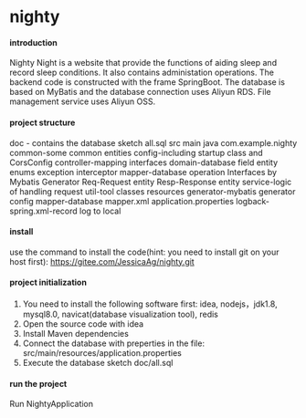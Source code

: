# nighty

#### introduction
Nighty Night is a website that provide the functions of aiding sleep and record sleep conditions. It also contains administation operations. The backend code is constructed with the frame SpringBoot. The database is based on MyBatis and the database connection uses Aliyun RDS. File management service uses Aliyun OSS.

#### project structure
doc - contains the database sketch all.sql
src
    main
        java
            com.example.nighty
                common-some common entities
                config-including startup class and CorsConfig
                controller-mapping interfaces
                domain-database field entity
                enums
                exception
                interceptor
                mapper-database operation Interfaces by Mybatis Generator
                Req-Request entity
                Resp-Response entity
                service-logic of handling request
                util-tool classes
        resources
            generator-mybatis generator config
            mapper-database mapper.xml
            application.properties
            logback-spring.xml-record log to local

#### install
use the command to install the code(hint: you need to install git on your host first):
https://gitee.com/JessicaAg/nighty.git

#### project initialization

1. You need to install the following software first: idea, nodejs，jdk1.8, mysql8.0, navicat(database visualization tool), redis
2. Open the source code with idea
3. Install Maven dependencies
4. Connect the database with preperties in the file: src/main/resources/application.properties
5. Execute the database sketch doc/all.sql

#### run the project

Run NightyApplication


